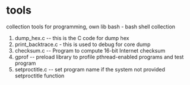 # tools
collection tools for programming, own lib
bash - bash shell collection
1. dump_hex.c --  this is the C code for dump hex 
2. print_backtrace.c - this is used to debug for core dump
3. checksum.c  --  Program to compute 16-bit Internet checksum
4. gprof -- preload library to profile pthread-enabled programs and test program
5. setproctitle.c -- set program name if the system not provided setproctitle function
